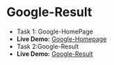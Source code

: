 # Google-Result
- Task 1: Google-HomePage
- **Live Demo:** [Google-Homepage](https://fir0j.github.io/Google-Homepage/"github/fir0j")
- Task 2:Google-Result 
- **Live Demo:** [Google-Result](https://fir0j.github.io/Google-Result/ "github/fir0j")
